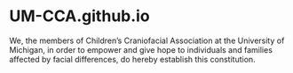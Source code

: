 # UM-CCA.github.io
We, the members of Children’s Craniofacial Association at the University of Michigan, in order to empower and give hope to individuals and families affected by facial differences, do hereby establish this constitution.
